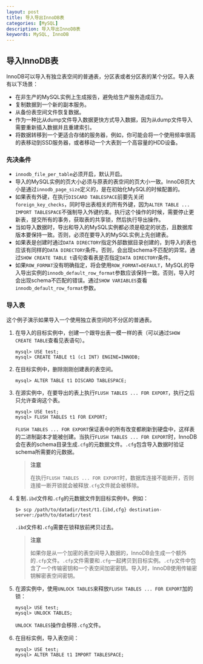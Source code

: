 ```yaml
---
layout: post
title: 导入导出InnoDB表
categories: [MySQL]
description: 导入导出InnoDB表
keywords: MySQL, InnoDB
---
```


## 导入InnoDB表

InnoDB可以导入有独立表空间的普通表，分区表或者分区表的某个分区。导入表有以下场景：
  
- 在非生产的MySQL实例上生成报告，避免给生产服务造成压力。
- 复制数据到一个新的副本服务。
- 从备份表空间文件恢复数据。
- 作为一种比从dump文件导入数据更快方式导入数据，因为从dump文件导入需要重新插入数据并且重建索引。
- 将数据转移到一个更适合存储的服务器，例如，你可能会将一个使用频率很高的表移动到SSD服务器，或者移动一个大表到一个高容量的HDD设备。
  
### 先决条件

- `innodb_file_per_table`必须开启，默认开启。
- 导入的MySQL实例的页大小必须与原表的表空间的页大小一致。InnoDB页大小是通过`innodb_page_size`定义的，是在初始化MySQL的时候配置的。
- 如果表有外键，在执行`DISCARD TABLESPACE`前要先关闭`foreign_key_checks`，同时导出表相关的所有外键，因为`ALTER TABLE ... IMPORT TABLESPACE`不强制导入外键约束。执行这个操作的时候，需要停止更新表，提交所有的事务，获取表的共享锁，然后执行导出操作。
- 当如导入数据时，导出和导入的MySQL实例都必须是稳定的状态，且数据库版本要保持一致。否则，必须在要导入的MySQL实例上先创建表。
- 如果表是创建时通过`DATA DIRECTORY`指定外部数据目录创建的，到导入的表也应该有同样的`DATA DIRECTORY`条件。否则，会出现schema不匹配的异常。通过`SHOW CREATE TABLE t`语句查看表是否指定`DATA DIRECTORY`条件。
- 如果`ROW_FORMAT`没有明确指定，将会使用`ROW_FORMAT=DEFAULT`，MySQL的导入导出实例的`innodb_default_row_format`参数应该保持一致。否则，导入时会出现schema不匹配的错误。通过`SHOW VARIABLES`查看`innodb_default_row_format`参数。

### 导入表

这个例子演示如果导入一个使用独立表空间的不分区的普通表。

1. 在导入的目标实例中，创建一个跟导出表一模一样的表（可以通过`SHOW CREATE TABLE`查看见表语句）。
   ```
   mysql> USE test;
   mysql> CREATE TABLE t1 (c1 INT) ENGINE=INNODB;
   ```
2. 在目标实例中，删除刚刚创建表的表空间。
   ```
   mysql> ALTER TABLE t1 DISCARD TABLESPACE;
   ```
3. 在源实例中，在要导出的表上执行`FLUSH TABLES ... FOR EXPORT`，执行之后只允许查询这个表。
   ```
   mysql> USE test;
   mysql> FLUSH TABLES t1 FOR EXPORT;
   ```
   `FLUSH TABLES ... FOR EXPORT`保证表中的所有改变都刷新到硬盘中，这样表的二进制副本才能被创建。当执行`FLUSH TABLES ... FOR EXPORT`时，InnoDB会在表的schema目录生成`.cfg`的元数据文件。`.cfg`包含导入数据时验证schema所需要的元数据。
   
   > **注意**
   > 
   > 在执行`FLUSH TABLES ... FOR EXPORT`时，数据库连接不能断开，否则连接一断开锁就会被释放`.cfg`文件就会被移除。
4. 复制`.ibd`文件和`.cfg`的元数据文件到目标实例中。例如：
   ```
   $> scp /path/to/datadir/test/t1.{ibd,cfg} destination-server:/path/to/datadir/test
   ```
   `.ibd`文件和`.cfg`需要在锁释放前拷贝过去。
   > **注意**
   > 
   > 如果你是从一个加密的表空间导入数据的，InnoDB会生成一个额外的`.cfp`文件。`.cfp`文件需要和`.cfg`一起拷贝到目标实例。`.cfp`文件中包含了一个传输密钥和一个表空间加密密钥。导入时，InnoDB使用传输密钥解密表空间密钥。

5. 在源实例中，使用`UNLOCK TABLES`来释放`FLUSH TABLES ... FOR EXPORT`加的锁：
   ```
   mysql> USE test;
   mysql> UNLOCK TABLES;
   ```
   `UNLOCK TABLES`操作会移除`.cfg`文件。

6. 在目标实例，导入表空间：
   ```
   mysql> USE test;
   mysql> ALTER TABLE t1 IMPORT TABLESPACE;
   ```

